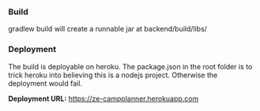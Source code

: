 ### Build ###
gradlew build will create a runnable jar at backend/build/libs/


### Deployment ###
The build is deployable on heroku. The package.json in the root folder is to trick heroku into believing this is a nodejs project.
Otherwise the deployment would fail.

**Deployment URL:** https://ze-campplanner.herokuapp.com